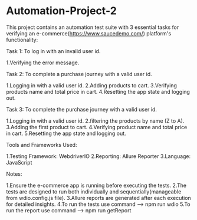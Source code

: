 # Automation-Project-2

This project contains an automation test suite with 3 essential tasks for verifying an e-commerce(https://www.saucedemo.com/) platform's functionality:

Task 1: 
To log in with an invalid user id.

1.Verifying the error message.

Task 2:
To complete a purchase journey with a valid user id.

1.Logging in with a valid user id. 
2.Adding products to cart. 
3.Verifying products name and total price in cart. 
4.Resetting the app state and logging out. 

Task 3:
To complete the purchase journey with a valid user id.

1.Logging in with a valid user id. 
2.filtering the products by name (Z to A). 
3.Adding the first product to cart. 
4.Verifying product name and total price in cart. 
5.Resetting the app state and logging out. 


Tools and Frameworks Used:

1.Testing Framework: WebdriverIO 
2.Reporting: Allure Reporter 
3.Language: JavaScript 


Notes:

1.Ensure the e-commerce app is running before executing the tests. 
2.The tests are designed to run both individually and sequentially(manageable from wdio.config.js file). 
3.Allure reports are generated after each execution for detailed insights. 
4.To run the tests use command --> npm run wdio 
5.To run the report use command --> npm run getReport  



